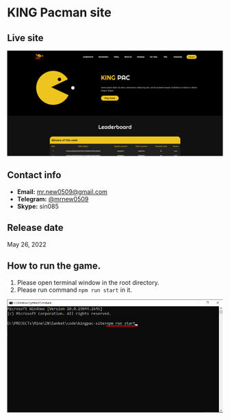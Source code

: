 # KING Pacman site

## Live site
[![Live site](live-site.png)](https://kingpacktoken.com)

## Contact info
- **Email:** mr.new0509@gmail.com
- **Telegram:** [@mrnew0509](https://t.me/mrnew0509)
- **Skype:** sin085


## Release date
May 26, 2022

## How to run the game.
1. Please open terminal window in the root directory.
2. Please run command `npm run start` in it.

![guide-terminal](guide-terminal.png)
